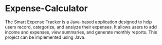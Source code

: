 # Expense-Calculator
The Smart Expense Tracker is a Java-based application designed to help users record, categorize, and analyze their expenses. It allows users to add income and expenses, view summaries, and generate monthly reports. This project can be implemented using Java.
